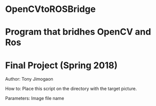 # OpenCVtoROSBridge

# Program that bridhes OpenCV and Ros
# Final Project (Spring 2018)

Author:
Tony Jimogaon

How to:
  Place this script on the directory with the target picture.

Parameters: Image file name
